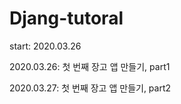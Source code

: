# Djang-tutoral

start: 2020.03.26

2020.03.26: 첫 번째 장고 앱 만들기, part1

2020.03.27: 첫 번째 장고 앱 만들기, part2